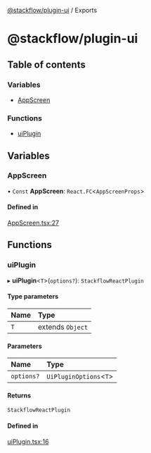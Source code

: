 [@stackflow/plugin-ui](README.md) / Exports

# @stackflow/plugin-ui

## Table of contents

### Variables

- [AppScreen](#appscreen)

### Functions

- [uiPlugin](#uiplugin)

## Variables

### AppScreen

• `Const` **AppScreen**: `React.FC`\<`AppScreenProps`\>

#### Defined in

[AppScreen.tsx:27](https://github.com/daangn/stackflow/blob/76eebf4/plugins/ui/src/AppScreen.tsx#L27)

## Functions

### uiPlugin

▸ **uiPlugin**\<`T`\>(`options?`): `StackflowReactPlugin`

#### Type parameters

| Name | Type |
| :------ | :------ |
| `T` | extends `Object` |

#### Parameters

| Name | Type |
| :------ | :------ |
| `options?` | `UiPluginOptions`\<`T`\> |

#### Returns

`StackflowReactPlugin`

#### Defined in

[uiPlugin.tsx:16](https://github.com/daangn/stackflow/blob/76eebf4/plugins/ui/src/uiPlugin.tsx#L16)

